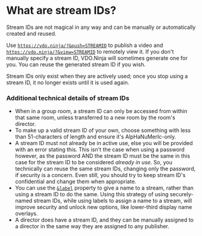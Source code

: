 # What are stream IDs?

Stream IDs are not magical in any way and can be manually or automatically created and reused.

Use [`https://vdo.ninja/?&push=STREAMID`](https://vdo.ninja/?\&push=STREAMID) to publish a video and [`https://vdo.ninja/?&view=STREAMID`](https://vdo.ninja/?\&view=STREAMID) to remotely view it. If you don't manually specify a stream ID, VDO.Ninja will sometimes generate one for you. You can reuse the generated stream ID if you wish.

Stream IDs only exist when they are actively used; once you stop using a stream ID, it no longer exists until it is used again.

### Additional technical details of stream IDs

* When in a group room, a stream ID can only be accessed from within that same room, unless transferred to a new room by the room's director.
* To make up a valid stream ID of your own, choose something with less than 51-characters of length and ensure it's AlpHaNuMerIc-only.
* A stream ID must not already be in active use, else you will be provided with an error stating this. This isn't the case when using a password however, as the password AND the stream ID must be the same in this case for the stream ID to be considered _already in use_. So, you technically can reuse the same stream IDs, changing only the password, if security is a concern. Even still, you should try to keep stream ID's confidential and change them when appropriate.
* You can use the [`&label`](../general-settings/label.md) property to give a name to a stream, rather than using a stream ID to do the same. Using this strategy of using securely-named stream IDs, while using labels to assign a name to a stream, will improve security and unlock new options, like lower-third display name overlays.
* A director does have a stream ID, and they can be manually assigned to a director in the same way they are assigned to any publisher.
